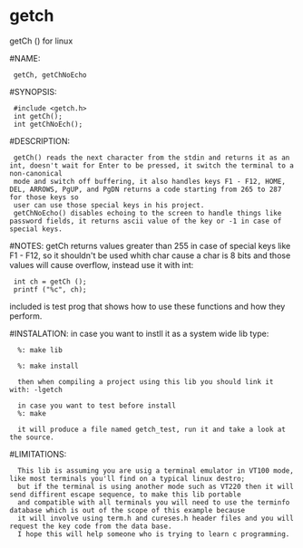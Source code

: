 # getch 
getCh () for linux

#NAME:

     getCh, getChNoEcho

#SYNOPSIS:

     #include <getch.h>
     int getCh();
     int getChNoEch();
     
#DESCRIPTION:

     getCh() reads the next character from the stdin and returns it as an int, doesn't wait for Enter to be pressed, it switch the terminal to a non-canonical
     mode and switch off buffering, it also handles keys F1 - F12, HOME, DEL, ARROWS, PgUP, and PgDN returns a code starting from 265 to 287 for those keys so
     user can use those special keys in his project.
     getChNoEcho() disables echoing to the screen to handle things like password fields, it returns ascii value of the key or -1 in case of special keys.

#NOTES:
     getCh returns values greater than 255 in case of special keys like F1 - F12, so it shouldn't be used whith char cause a char is 8 bits
     and those values will cause overflow, instead use it with int:
     
     int ch = getCh ();
     printf ("%c", ch);
    
 included is test prog that shows how to use these functions and how they perform.
 
 #INSTALATION:
      in case you want to instll it as a system wide lib type:
      
      %: make lib
      
      %: make install
      
      then when compiling a project using this lib you should link it with: -lgetch
            
      in case you want to test before install
      %: make
      
      it will produce a file named getch_test, run it and take a look at the source.
      
 #LIMITATIONS:
 
      This lib is assuming you are usig a terminal emulator in VT100 mode, like most terminals you'll find on a typical linux destro;
      but if the terminal is using another mode such as VT220 then it will send diffirent escape sequence, to make this lib portable 
      and compatible with all terminals you will need to use the terminfo database which is out of the scope of this example because 
      it will involve using term.h and cureses.h header files and you will request the key code from the data base.
      I hope this will help someone who is trying to learn c programming.

